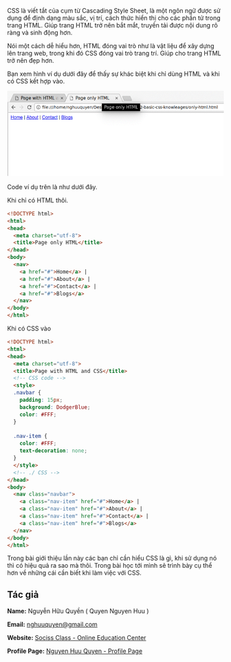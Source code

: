 CSS là viết tắt của cụm từ Cascading Style Sheet, là một ngôn ngữ được sử dụng để định dạng màu sắc, vị trí, cách thức hiển thị cho các phần tử trong trang HTML. Giúp trang HTML trở nên bắt mắt, truyền tải được nội dung rõ ràng và sinh động hơn.


Nói một cách dễ hiểu hơn, HTML đóng vai trò như là vật liệu để xây dựng lên trang web, trong khi đó CSS đóng vai trò trang trí. Giúp cho trang HTML trở nên đẹp hơn.

Bạn xem hình ví dụ dưới đây để thấy sự khác biệt khi chỉ dùng HTML và khi có CSS kết hợp vào.


![So sánh khi có CSS và khi chỉ dùng HTML](./images/css-compare.gif)

Code ví dụ trên là như dưới đây.

Khi chỉ có HTML thôi.

```html
<!DOCTYPE html>
<html>
<head>
  <meta charset="utf-8">
  <title>Page only HTML</title>
</head>
<body>
  <nav>
    <a href="#">Home</a> |
    <a href="#">About</a> |
    <a href="#">Contact</a> |
    <a href="#">Blogs</a>
  </nav>
</body>
</html>
```

Khi có CSS vào

```html
<!DOCTYPE html>
<html>
<head>
  <meta charset="utf-8">
  <title>Page with HTML and CSS</title>
  <!-- CSS code -->
  <style>
  .navbar {
    padding: 15px;
    background: DodgerBlue;
    color: #FFF;
  }

  .nav-item {
    color: #FFF;
    text-decoration: none;
  }
  </style>
  <!-- ./ CSS -->
</head>
<body>
  <nav class="navbar">
    <a class="nav-item" href="#">Home</a> |
    <a class="nav-item" href="#">About</a> |
    <a class="nav-item" href="#">Contact</a> |
    <a class="nav-item" href="#">Blogs</a>
  </nav>
</body>
</html>
```

Trong bài giới thiệu lần này các bạn chỉ cần hiểu CSS là gì, khi sử dụng nó thì có hiệu quả ra sao mà thôi. Trong bài học tới mình sẽ trình bày cụ thể hơn về những cái cần biết khi làm việc với CSS.


## Tác giả

**Name:** Nguyễn Hữu Quyền ( Quyen Nguyen Huu )

**Email:** nghuuquyen@gmail.com

**Website:** [Sociss Class - Online Education Center](https://sociss.edu.vn/)

**Profile Page:** [Nguyen Huu Quyen - Profile Page ](https://sociss.edu.vn/users/nghuuquyen)
